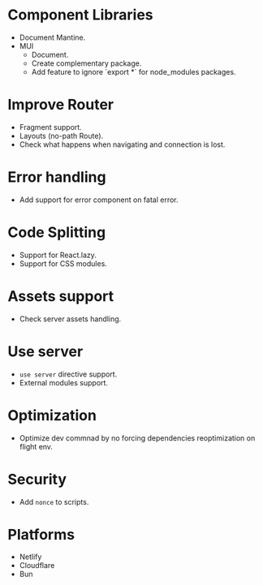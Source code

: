 # Component Libraries

- Document Mantine.
- MUI
  - Document.
  - Create complementary package.
  - Add feature to ignore \`export \*\` for node_modules packages.

# Improve Router

- Fragment support.
- Layouts (no-path Route).
- Check what happens when navigating and connection is lost.

# Error handling

- Add support for error component on fatal error.

# Code Splitting

- Support for React.lazy.
- Support for CSS modules.

# Assets support

- Check server assets handling.

# Use server

- `use server` directive support.
- External modules support.

# Optimization

- Optimize dev commnad by no forcing dependencies reoptimization on flight env.

# Security

- Add `nonce` to scripts.

# Platforms

- Netlify
- Cloudflare
- Bun
